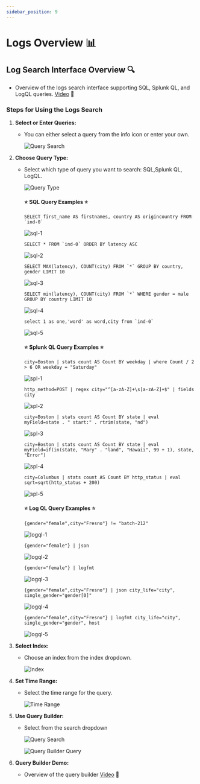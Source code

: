 ```yaml
---
sidebar_position: 9
---
```


# Logs Overview 📊

## Log Search Interface Overview 🔍

- Overview of the logs search interface supporting SQL, Splunk QL, and LogQL queries.
[Video](/static/img/query-overview.mp4) 👀


### Steps for Using the Logs Search

1. **Select or Enter Queries:**
   - You can either select a query from the info icon or enter your own.

      ![Query Search](/static/img/icon-query.png)


2. **Choose Query Type:**
   - Select which type of query you want to search: SQL,Splunk QL, LogQL.
     
      ![Query Type](/static/img/query-type.png)

      #### ⭐ SQL Query Examples ⭐
      ```
      SELECT first_name AS firstnames, country AS origincountry FROM `ind-0`
      ```
      ![sql-1](/static/img/sql-1.png)
      ```   
      SELECT * FROM `ind-0` ORDER BY latency ASC
      ```
      ![sql-2](/static/img/sql-2.png)
      ```
      SELECT MAX(latency), COUNT(city) FROM `*` GROUP BY country, gender LIMIT 10
      ```
      ![sql-3](/static/img/sql-3.png)
      ```
      SELECT min(latency), COUNT(city) FROM `*` WHERE gender = male GROUP BY country LIMIT 10
      ```
      ![sql-4](/static/img/sql-4.png)
      ```
      select 1 as one,'word' as word,city from `ind-0`
      ```
      ![sql-5](/static/img/sql-5.png)

      #### ⭐ Splunk QL Query Examples ⭐
      ```
      city=Boston | stats count AS Count BY weekday | where Count / 2 > 6 OR weekday = "Saturday"
      ```

      ![spl-1](/static/img/spl-1.png)

      ```
      http_method=POST | regex city="^[a-zA-Z]+\s[a-zA-Z]+$" | fields city
      ```

      ![spl-2](/static/img/spl-2.png)

      ```
      city=Boston | stats count AS Count BY state | eval myField=state . " start:" . rtrim(state, "nd")
      ```

      ![spl-3](/static/img/spl-3.png)

      ```
      city=Boston | stats count AS Count BY state | eval myField=if(in(state, "Mary" . "land", "Hawaii", 99 + 1), state, "Error")
      ```

      ![spl-4](/static/img/spl-4.png)

      ```
      city=Columbus | stats count AS Count BY http_status | eval sqrt=sqrt(http_status + 200)
      ```

      ![spl-5](/static/img/spl-5.png)

      #### ⭐ Log QL Query Examples ⭐
      ```
      {gender="female",city="Fresno"} != "batch-212"
      ```

      ![logql-1](/static/img/logql-1.png)

      ```
      {gender="female"} | json
      ```

      ![logql-2](/static/img/logql-2.png)
      ```
      {gender="female"} | logfmt
      ```

      ![logql-3](/static/img/logql-3.png)
      ```
      {gender="female",city="Fresno"} | json city_life="city", single_gender="gender[0]"
      ```

      ![logql-4](/static/img/logql-4.png)

      ```
      {gender="female",city="Fresno"} | logfmt city_life="city", single_gender="gender", host
      ```

      ![logql-5](/static/img/logql-5.png)

         
3. **Select Index:**
   - Choose an index from the index dropdown.

      ![Index](/static/img/index-query.png)

4. **Set Time Range:**
   - Select the time range for the query.

      ![Time Range](/static/img/time-query.png)

5. **Use Query Builder:**
   - Select from the search dropdown

      ![Query Search](/static/img/qb-search.png)

      ![Query Builder Query](/static/img/query-qb.png)

6. **Query Builder Demo:**
   - Overview of the query builder
   [Video](/static/img/query-builder-search.mp4) 👀





   




























